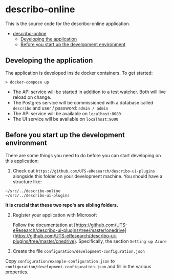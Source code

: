 # describo-online

This is the source code for the describo-online application.

- [describo-online](#describo-online)
  - [Developing the application](#developing-the-application)
  - [Before you start up the development environment](#before-you-start-up-the-development-environment)

## Developing the application

The application is developed inside docker containers. To get started:

```
> docker-compose up
```

-   The API service will be started in addition to a test watcher. Both will live reload on change.
-   The Postgres service will be commissioned with a database called `describo` and user / password: `admin / admin`
-   The API service will be available on `localhost:8080`
-   The UI service will be available on `localhost:9000`

## Before you start up the development environment

There are some things you need to do before you can start developing on this application:

1.  Check out `https://github.com/UTS-eResearch/describo-ui-plugins` alongside this folder on your development machine. You should have a structure like:

```
~/src/../describo-online
~/src/../describo-ui-plugins
```

**It is crucial that these two repo's are sibling folders.**

2. Register your application with Microsoft

    Follow the documentation at [https://github.com/UTS-eResearch/describo-ui-plugins/tree/master/onedrive](https://github.com/UTS-eResearch/describo-ui-plugins/tree/master/onedrive). Specifically, the section `Setting up Azure`

3. Create the file `configuration/development-configuration.json`

Copy `configuration/example-configuration.json` to `configuration/development-configuration.json` and fill in the various properties.
